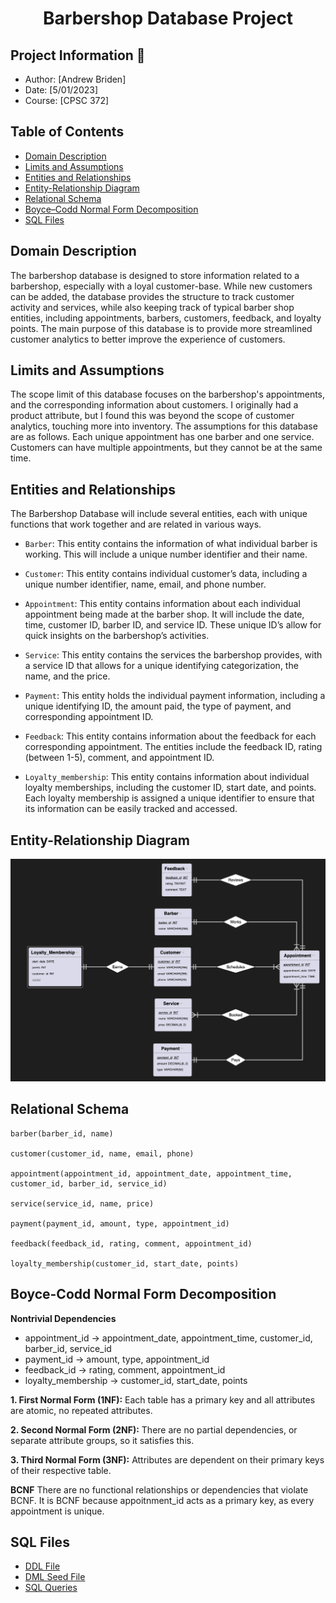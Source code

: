 <h1 align="center">Barbershop Database Project </h1>

## Project Information 👤
* Author: [Andrew Briden]
* Date: [5/01/2023]
* Course: [CPSC 372]

## Table of Contents
* [Domain Description](#domain-description)
* [Limits and Assumptions](#limits-and-assumptions)
* [Entities and Relationships](#entities-and-relationships)
* [Entity-Relationship Diagram](#entity-relationship-diagram)
* [Relational Schema](#relational-schema)
* [Boyce–Codd Normal Form Decomposition](#boyce-codd-normal-form-decomposition)
* [SQL Files](#sql-files)


## Domain Description
The barbershop database is designed to store information related to a barbershop, especially with a loyal customer-base. While new customers can be added, the database provides the structure to track customer activity and services, while also keeping track of typical barber shop entities, including appointments, barbers, customers, feedback, and loyalty points. The main purpose of this database is to provide more streamlined customer analytics to better improve the experience of customers.

## Limits and Assumptions
The scope limit of this database focuses on the barbershop's appointments, and the corresponding information about customers. I originally had a product attribute, but I found this was beyond the scope of customer analytics, touching more into inventory. 
The assumptions for this database are as follows. Each unique appointment has one barber and one service. Customers can have multiple appointments, but they cannot be at the same time. 

## Entities and Relationships 
The Barbershop Database will include several entities, each with unique functions that work together and are related in various ways.

* ```Barber```: This entity contains the information of what individual barber is working. This will include a unique number identifier and their name.

* ```Customer```: This entity contains individual customer’s data, including a unique number identifier, name, email, and phone number.

* ```Appointment```: This entity contains information about each individual appointment being made at the barber shop. It will include the date, time, customer ID, barber ID, and service ID. These unique ID’s allow for quick insights on the barbershop’s activities.

* ```Service```: This entity contains the services the barbershop provides, with a service ID that allows for a unique identifying categorization, the name, and the price.

* ```Payment```: This entity holds the individual payment information, including a unique identifying ID, the amount paid, the type of payment, and corresponding appointment ID.
		 	 	 		
* ```Feedback```: This entity contains information about the feedback for each corresponding appointment. The entities include the feedback ID, rating (between 1-5), comment, and appointment ID.

* ```Loyalty_membership```: This entity contains information about individual loyalty memberships, including the customer ID, start date, and points. Each loyalty membership is assigned a unique identifier to ensure that its information can be easily tracked and accessed.


## Entity-Relationship Diagram 
![Entity-Relationship Diagram](https://github.com/andrewbriden/barbershop-database/blob/main/barber-ERModel.png)

## Relational Schema 
```
barber(barber_id, name)

customer(customer_id, name, email, phone)

appointment(appointment_id, appointment_date, appointment_time, customer_id, barber_id, service_id)

service(service_id, name, price)

payment(payment_id, amount, type, appointment_id)

feedback(feedback_id, rating, comment, appointment_id)

loyalty_membership(customer_id, start_date, points)
```
## Boyce-Codd Normal Form Decomposition 
**Nontrivial Dependencies**
* appointment_id -> appointment_date, appointment_time, customer_id, barber_id, service_id
* payment_id -> amount, type, appointment_id
* feedback_id -> rating, comment, appointment_id
* loyalty_membership -> customer_id, start_date, points

**1. First Normal Form (1NF):**
Each table has a primary key and all attributes are atomic, no repeated attributes.

**2. Second Normal Form (2NF):**
There are no partial dependencies, or separate attribute groups, so it satisfies this.

**3. Third Normal Form (3NF):**
Attributes are dependent on their primary keys of their respective table.

**BCNF**
There are no functional relationships or dependencies that violate BCNF. It is BCNF because appoitnment_id acts as a primary key, as every appointment is unique.

## SQL Files 
* [DDL File](https://github.com/andrewbriden/barbershop-database/blob/main/barber-ddl.sql)
* [DML Seed File](https://github.com/andrewbriden/barbershop-database/blob/main/barber-dml.sql)
* [SQL Queries](https://github.com/andrewbriden/barbershop-database/blob/main/barber_queries.sql)



